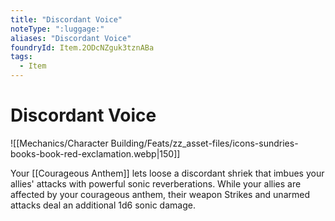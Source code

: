 ```yaml
---
title: "Discordant Voice"
noteType: ":luggage:"
aliases: "Discordant Voice"
foundryId: Item.2ODcNZguk3tznABa
tags:
  - Item
---
```


# Discordant Voice
![[Mechanics/Character Building/Feats/zz_asset-files/icons-sundries-books-book-red-exclamation.webp|150]]

Your [[Courageous Anthem]] lets loose a discordant shriek that imbues your allies' attacks with powerful sonic reverberations. While your allies are affected by your courageous anthem, their weapon Strikes and unarmed attacks deal an additional 1d6 sonic damage.
